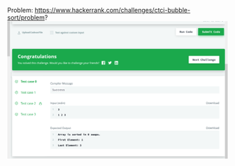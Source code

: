 Problem: https://www.hackerrank.com/challenges/ctci-bubble-sort/problem?
![Results](/sorting/ctci-bubble-sort/results.png?raw=true "Results")